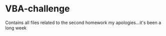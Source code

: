 # VBA-challenge
Contains all files related to the second homework
my apologies...it's been a long week

